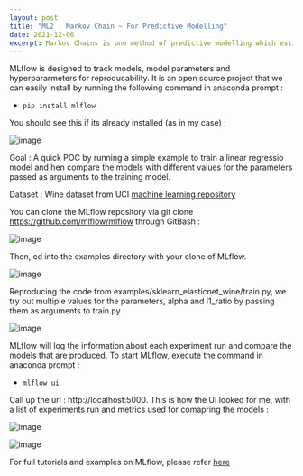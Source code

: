 ```yaml
---
layout: post
title: "ML2 : Markov Chain ~ For Predictive Modelling"
date: 2021-12-06
excerpt: Markov Chains is one method of predictive modelling which estimates the probability of an outcome event based on the present situation. 
---
```


MLflow is designed to track models, model parameters and hyperpararmeters for reproducability. It is an open source project that we can easily install by running the following command in anaconda prompt : 

* `pip install mlflow` 

You should see this if its already installed (as in my case) : 

![image](https://user-images.githubusercontent.com/80447701/147367379-72392fdc-905a-490f-8496-2811cb3f931d.png)


Goal :  A quick POC by running a simple example to train a linear regressio model and hen compare the models with different values for the parameters passed as arguments to the training model.

Dataset : Wine dataset from UCI [machine learning repository](https://archive.ics.uci.edu/ml/datasets/wine+quality)

You can clone the MLflow repository via git clone https://github.com/mlflow/mlflow through GitBash :

![image](https://user-images.githubusercontent.com/80447701/147367485-99a40260-121b-46ad-83ef-404190e94601.png)

Then, cd into the examples directory with your clone of MLflow.

![image](https://user-images.githubusercontent.com/80447701/147367553-e8022420-a93c-4bd1-9de3-59745e5388a6.png)

Reproducing the code from examples/sklearn_elasticnet_wine/train.py, we try out multiple values for the parameters, alpha and l1_ratio by passing them as arguments to train.py
  
![image](https://user-images.githubusercontent.com/80447701/147367695-c2e8df29-1150-4253-be72-67466b0b6acf.png)

MLflow will log the information about each experiment run and compare the models that are produced. To start MLflow, execute the command in anaconda prompt :

* `mlflow ui` 

Call up the url : http://localhost:5000. This is how the UI looked for me, with a list of experiments run and metrics used for comapring the models : 

![image](https://user-images.githubusercontent.com/80447701/147367939-d67f5645-5664-4a36-bc4e-a087d66e71a4.png)

![image](https://user-images.githubusercontent.com/80447701/147368086-9fb70aae-952f-4e95-ad82-f01caa27f142.png)

For full tutorials and examples on MLflow, please refer [here](https://mlflow.org/docs/latest/tutorials-and-examples/index.html)






